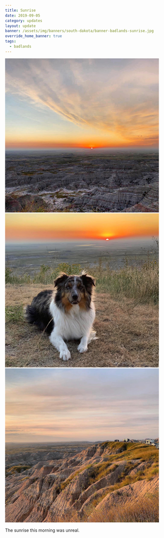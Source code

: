 ```yaml
---
title: Sunrise
date: 2019-09-05
category: updates
layout: update
banner: /assets/img/banners/south-dakota/banner-badlands-sunrise.jpg
override_home_banner: true
tags:
  - badlands
---
```


<div class="img-slider">
    <img src="/assets/img/updates/south-dakota/badlands/sunrise-1.jpg">
    <img src="/assets/img/updates/south-dakota/badlands/sunrise-2.jpg">
    <img src="/assets/img/updates/south-dakota/badlands/sunrise-3.jpg">
</div>

<p class="text-center">
    The sunrise this morning was unreal.
</p>
